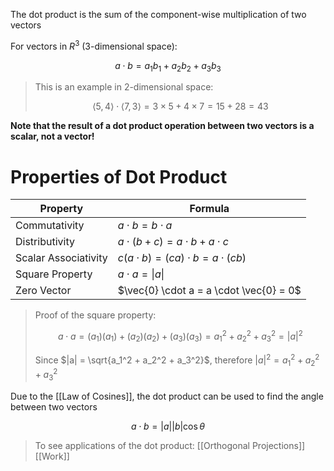 The dot product is the sum of the component-wise multiplication of two vectors

For vectors in $R^3$ (3-dimensional space):

$$
a \cdot b = a_1b_1 + a_2b_2 + a_3b_3
$$

> This is an example in 2-dimensional space:
>
> $$
> \langle 5, 4 \rangle \cdot \langle 7, 3 \rangle = 3 \times 5 + 4 \times 7 = 15 + 28 = 43
> $$

**Note that the result of a dot product operation between two vectors is a scalar, not a vector!**

# Properties of Dot Product

| Property             | Formula                                      |
| -------------------- | -------------------------------------------- |
| Commutativity        | $a \cdot b = b \cdot a$                      |
| Distributivity       | $a \cdot (b + c) = a \cdot b + a \cdot c$    |
| Scalar Associativity | $c(a \cdot b) = (ca) \cdot b = a \cdot (cb)$ |
| Square Property      | $a \cdot a = \|a\|$                                 |
| Zero Vector          | $\vec{0} \cdot a = a \cdot \vec{0} = 0$      |

> Proof of the square property:
>
> $$
> a \cdot a = (a_1)(a_1) + (a_2)(a_2) + (a_3)(a_3) = a_1^2 + a_2^2 + a_3^2 = |a|^2
> $$
>
> Since $|a| = \sqrt{a_1^2 + a_2^2 + a_3^2}$, therefore $|a|^2 = a_1^2 + a_2^2 + a_3^2$

Due to the [[Law of Cosines]], the dot product can be used to find the angle between two vectors

$$
a \cdot b = |a||b| \cos{\theta}
$$

> To see applications of the dot product:
> [[Orthogonal Projections]]
> [[Work]]
